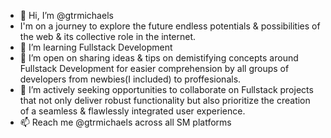 - 👋 Hi, I’m @gtrmichaels
- I'm on a journey to explore the future endless potentials & possibilities of the web & its collective role in the internet.
- 👀 I’m learning Fullstack Development
- 🌱 I’m open on sharing ideas & tips on demistifying concepts around Fullstack Development for easier comprehension by all groups of developers from newbies(I included) to proffesionals.
- 💞️ I’m actively seeking opportunities to collaborate on Fullstack projects that not only deliver robust functionality but also prioritize the creation of a seamless & flawlessly integrated user experience.
- 📫 Reach me @gtrmichaels across all SM platforms

<!---
gtrmichaels/gtrmichaels is a ✨ special ✨ repository because its `README.md` (this file) appears on your GitHub profile.
You can click the Preview link to take a look at your changes.
--->
